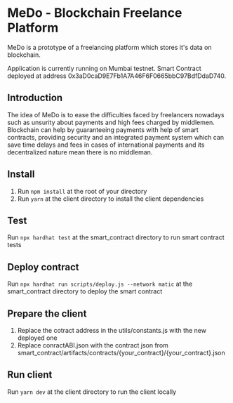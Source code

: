 # MeDo - Blockchain Freelance Platform
MeDo is a prototype of a freelancing platform which stores it's data on blockchain.

Application is currently running on Mumbai testnet.
Smart Contract deployed at address 0x3aD0caD9E7Fb1A7A46F6F0665bbC97BdfDdaD740.

## Introduction
The idea of MeDo is to ease the difficulties faced by freelancers nowadays such as unsurity about payments and high fees charged by middlemen. Blockchain can help by guaranteeing payments with help of smart contracts, providing security and an integrated payment system which can save time delays and fees in cases of international payments and its decentralized nature mean there is no middleman.

## Install
1. Run `npm install` at the root of your directory
2. Run `yarn` at the client directory to install the client dependencies

## Test
Run `npx hardhat test` at the smart_contract directory to run smart contract tests

## Deploy contract
Run `npx hardhat run scripts/deploy.js --network matic` at the smart_contract directory to deploy the smart contract

## Prepare the client
1. Replace the cotract address in the utils/constants.js with the new deployed one
2. Replace conractABI.json with the contract json from smart_contract/artifacts/contracts/{your_contract}/{your_contract}.json

## Run client
Run `yarn dev` at the client directory to run the client locally


